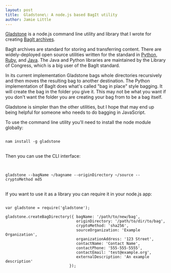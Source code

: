 ```yaml
---
layout: post
title:  Gladstone\: A node.js based BagIt utility
author: Jamie Little
---
```


<a href="https://github.com/little9/gladstone">Gladstone</a> is a node.js command line utility and library
that I wrote for creating <a href="https://en.wikipedia.org/wiki/BagIt">BagIt archives</a>.

BagIt archives are standard for storing and transferring content. There are widely-deployed open source
utilities written for the standard in <a href="https://github.com/LibraryOfCongress/bagit-python">Python</a>, <a href="https://github.com/little9/bagit">Ruby</a>, and <a href="https://github.com/LibraryOfCongress/bagit-java">Java</a>. The Java and Python libraries are maintained
by the Library of Congress, which is a big user of the BagIt standard.

In its current implementation Gladstone bags whole directories recursively and then moves the resulting
bag to another destination. The Python implementation of BagIt does what's called "bag in place" style
bagging. It will create the bag in the folder you give it. This may not be what you want if you don't
want the folder you are creating your bag from to be a bag itself.

Gladstone is simpler than the other utilities, but I hope that may end up being helpful for someone
who needs to do bagging in JavaScript.

To use the command line utility you'll need to install the node module globally:

<pre>
<code class="bash">
nam install -g gladstone
</code>
</pre>

Then you can use the CLI interface:

<pre> 
<code class="bash">
gladstone --bagName ~/bagname --originDirectory ~/source --cryptoMethod md5 
</code>
</pre>

If you want to use it as a library you can require it in your node.js app:

<pre>
<code class="javascript">
var gladstone = require('gladstone');

gladstone.createBagDirectory({ bagName: '/path/to/new/bag',
                               originDirectory: '/path/to/dir/to/bag',
                               cryptoMethod: 'sha256',
                               sourceOrganization: 'Example Organization',
                               organizationAddress: '123 Street',
                               contactName: 'Contact Name',
                               contactPhone: '555-555-5555',
                               contactEmail: 'test@example.org',
                               externalDescription: 'An example description'
                            });
</code>
</pre>




